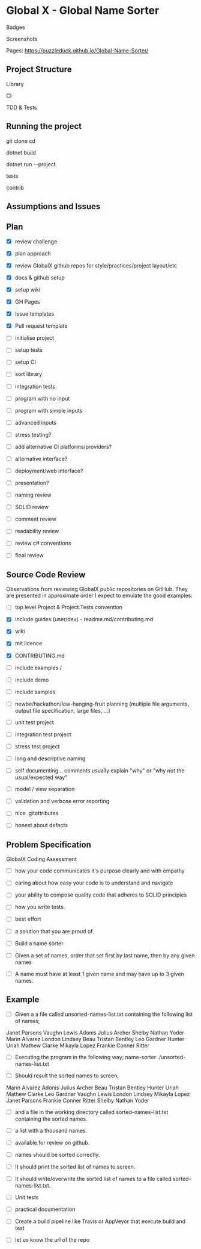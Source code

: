 
# Global X - Global Name Sorter


Badges

Screenshots

Pages: https://puzzleduck.github.io/Global-Name-Sorter/


## Project Structure

Library

CI

TDD & Tests


## Running the project



git clone
cd

dotnet build

dotnet run --project

tests

contrib



## Assumptions and Issues



## Plan

- [x] review challenge
- [x] plan approach
- [x] review GlobalX github repos for style/practices/project layout/etc
- [x] docs & github setup
- [x] setup wiki
- [x] GH Pages
- [x] Issue templates
- [x] Pull request template
- [ ] initialise project
- [ ] setup tests
- [ ] setup CI
- [ ] sort library
- [ ] integration tests
- [ ] program with no input
- [ ] program with simple inputs
- [ ] advanced inputs
- [ ] stress testing?
- [ ] add alternative CI platforms/providers?
- [ ] alternative interface?
- [ ] deployment/web interface?
- [ ] presentation?
- [ ] naming review
- [ ] SOLID review
- [ ] comment review
- [ ] readability review
- [ ] review c# conventions
- [ ] final review


## Source Code Review

Observations from reviewing GlobalX public repositories on GitHub. They are presented in approximate order I expect to emulate the good examples:

- [ ] top level Project & Project.Tests convention
- [x] include guides (user/dev) - readme.md/contributing.md
- [x] wiki
- [x] mit licence
- [x] CONTRIBUTING.md
- [ ] include examples /
- [ ] include demo
- [ ] include samples
- [ ] newbe/hackathon/low-hanging-fruit planning (multiple file arguments, output file specification, large files, ...)
- [ ] unit test project
- [ ] integration test project
- [ ] stress test project
- [ ] long and descriptive naming
- [ ] self documenting... comments usually explain "why" or "why not the usual/expected way"
- [ ] model / view separation
- [ ] validation and verbose error reporting
- [ ] nice .gitattributes
- [ ] honest about defects



## Problem Specification


GlobalX Coding Assessment
- [ ] how your code communicates it's purpose clearly and with empathy
- [ ] caring about how easy your code is to understand and navigate
- [ ] your ability to compose quality code that adheres to SOLID principles
- [ ] how you write tests.

- [ ] best effort
- [ ] a solution that you are proud of.

- [ ] Build a name sorter
- [ ] Given a set of names, order that set first by last name, then by any given names
- [ ] A name must have at least 1 given name and may have up to 3 given names.

## Example
- [ ] Given a a file called unsorted-names-list.txt containing the following list of names;

Janet Parsons
Vaughn Lewis
Adonis Julius Archer
Shelby Nathan Yoder
Marin Alvarez
London Lindsey
Beau Tristan Bentley
Leo Gardner
Hunter Uriah Mathew Clarke
Mikayla Lopez
Frankie Conner Ritter

- [ ] Executing the program in the following way;
name-sorter ./unsorted-names-list.txt

- [ ] Should result the sorted names to screen;

Marin Alvarez
Adonis Julius Archer
Beau Tristan Bentley
Hunter Uriah Mathew Clarke
Leo Gardner
Vaughn Lewis
London Lindsey
Mikayla Lopez
Janet Parsons
Frankie Conner Ritter
Shelby Nathan Yoder

- [ ] and a file in the working directory called sorted-names-list.txt containing the sorted names.

- [ ] a list with a thousand names.
- [ ] available for review on github.
- [ ] names should be sorted correctly.
- [ ] It should print the sorted list of names to screen.
- [ ] It should write/overwrite the sorted list of names to a file called sorted-names-list.txt.
- [ ] Unit tests
- [ ] practical documentation
- [ ] Create a build pipeline like Travis or AppVeyor that execute build and test
- [ ] let us know the url of the repo





